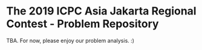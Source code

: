 # The 2019 ICPC Asia Jakarta Regional Contest - Problem Repository

TBA. For now, please enjoy our problem analysis. :)
